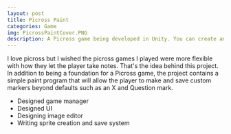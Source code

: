 ```yaml
---
layout: post
title: Picross Paint
categories: Game
img: PicrossPaintCover.PNG 
description: A Picross game being developed in Unity. You can create and save your own markers to make notes
---
```


I love picross but I wished the picross games I played were more flexible with how they let the player take notes. That's the idea behind this project. In addition to being a foundation for a Picross game, the project contains a simple paint program that will allow the player to make and save custom markers beyond defaults such as an X and Question mark.

* Designed game manager
* Designed UI
* Designing image editor
* Writing sprite creation and save system

